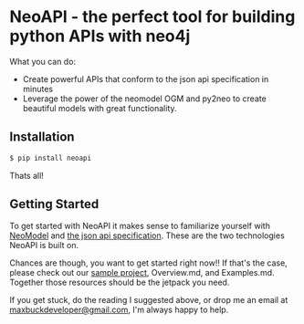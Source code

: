 # NeoAPI - the perfect tool for building python APIs with neo4j


What you can do:
 
 * Create powerful APIs that conform to the json api specification in minutes
 * Leverage the power of the neomodel OGM and py2neo to create beautiful models with great functionality.
 

## Installation

```sh
$ pip install neoapi
```
Thats all!

## Getting Started

To get started with NeoAPI it makes sense to familiarize yourself with 
[NeoModel](http://neomodel.readthedocs.org/en/latest/) and [the json api specification](http://jsonapi.org/). These are the two technologies NeoAPI is built on.  

Chances are though, you want to get started right now!! If that's the case, please check out our [sample project](https://github.com/buckmaxwell/sample-neo-api), Overview.md, and Examples.md.  Together those resources should be the jetpack you need.

If you get stuck, do the reading I suggested above, or drop me an email at maxbuckdeveloper@gmail.com, I'm always happy
to help.
